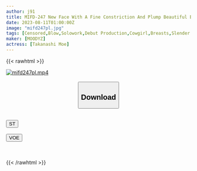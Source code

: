 ```yaml
---
author: j91
title: MIFD-247 New Face With A Fine Constriction And Plump Beautiful Breasts I Wanted To Change My Plain Self And Became Courageous To Make An AV Debut You're Beautiful Moe Takanashi
date: 2023-08-11T01:00:00Z
image: "mifd247pl.jpg"
tags: [Censored,Blow,Solowork,Debut Production,Cowgirl,Breasts,Slender	 ]
maker: [MOODYZ]
actress: [Takanashi Moe]
---
```



{{< rawhtml >}}

<div class="video" data-videoid="ajkvVwVj1LsxYKZ">
    <a href="javascript:;">
        <img src="https://my.j91.asia/posts/mifd247pl/mifd247pl.jpg" width="WIDTH" height="HEIGHT" alt="mifd247pl.mp4" loading="lazy">
    </a>
</div>

<script type="text/javascript" src="https://j91.asia/asset/on-demand-st.js"></script>

<br>
  <link rel="stylesheet" href="https://j91.asia/asset/bs5.css">
  
  <center>
  <button class="btn btn-primary" type="button" data-bs-toggle="collapse" data-bs-target=".multi-collapse" aria-expanded="false" aria-controls="multiCollapseExample1 multiCollapseExample2"><h2>Download</h2></button></center>
</p>
<div class="row">
  <div class="col">
    <div class="collapse multi-collapse" id="multiCollapseExample1">
      <div class="card card-body">
	      	      <br>
<div class="buttons">  
<a href="https://streamtape.to/v/ajkvVwVj1LsxYKZ"><button class="btn-hover color-3"><i class="fa fa-download"></i> ST</button></a></div>
    </div>
  </div>
</div>
  <div class="col">
    <div class="collapse multi-collapse" id="multiCollapseExample2">
      <div class="card card-body">
	      <br>
<div class="buttons">
    <a href="https://voe.sx/t0oshgmf0uup"><button class="btn-hover color-9"><i class="fa fa-download"></i> VOE</button></a></div>
<br><br>
      </div>
    </div>
  </div>
</div>

{{< /rawhtml >}}